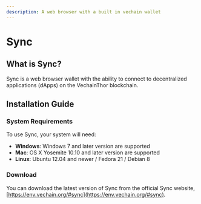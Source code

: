 ```yaml
---
description: A web browser with a built in vechain wallet
---
```


# Sync

## What is Sync? <a href="#system-requirement" id="system-requirement"></a>

Sync is a web browser wallet with the ability to connect to decentralized applications (dApps) on the VechainThor blockchain.

## Installation Guide <a href="#install-sync-on-windows" id="install-sync-on-windows"></a>

### System Requirements <a href="#system-requirement" id="system-requirement"></a>

To use Sync, your system will need:

* **Windows**: Windows 7 and later version are supported
* **Mac**: OS X Yosemite 10.10 and later version are supported
* **Linux**: Ubuntu 12.04 and newer / Fedora 21 / Debian 8

### Download

You can download the latest version of Sync from the official Sync website, [https://env.vechain.org/#sync](https://env.vechain.org/#sync).
